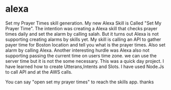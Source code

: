 # alexa
Set my Prayer Times skill generation.
My new Alexa Skill is Called "Set My Prayer Time". The intention was creating a Alexa skill that checks prayer times daily
and set the alarm by calling salah. But it turns out Alexa is not supporting creating alarms by skills yet. My skill is calling 
an API to gather payer time for Boston location and tell you what is the prayer times. Also set alarm by calling Alexa.
Another interesting hurdle was Alexa also not supporting passing the current time on users time zone. we can use the server time 
but it is not the some necessary. This was a quick day project. I have learned how to create Utterans,Intents and Slots.
I have used Node.Js to call API and at the AWS calls.

You can say "open set my prayer times" to reach the skills app.
thanks
